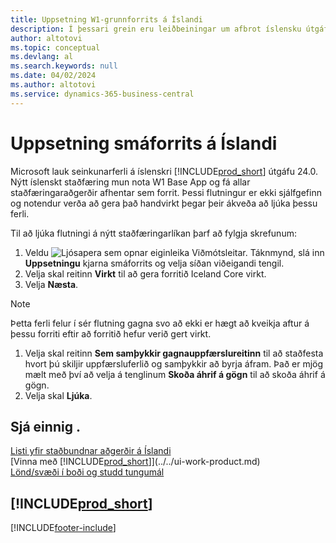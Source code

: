 ```yaml
---
title: Uppsetning W1-grunnforrits á Íslandi
description: Í þessari grein eru leiðbeiningar um afbrot íslensku útgáfunnar Dynamics 365 Business Central.
author: altotovi
ms.topic: conceptual
ms.devlang: al
ms.search.keywords: null
ms.date: 04/02/2024
ms.author: altotovi
ms.service: dynamics-365-business-central
---
```


# Uppsetning smáforrits á Íslandi

Microsoft lauk seinkunarferli á íslenskri [!INCLUDE[prod_short](../../includes/prod_short.md)] útgáfu 24.0. Nýtt íslenskt staðfæring mun nota W1 Base App og fá allar staðfæringaraðgerðir afhentar sem forrit. Þessi flutningur er ekki sjálfgefinn og notendur verða að gera það handvirkt þegar þeir ákveða að ljúka þessu ferli. 

Til að ljúka flutningi á nýtt staðfæringarlíkan þarf að fylgja skrefunum:  

1. Veldu ![Ljósapera sem opnar eiginleika Viðmótsleitar.](../../media/ui-search/search_small.png "Segðu mér hvað þú vilt gera") Táknmynd, slá inn **Uppsetningu** kjarna smáforrits og velja síðan viðeigandi tengil.  
2. Velja skal reitinn **Virkt** til að gera forritið Iceland Core virkt.  
3. Velja **Næsta**. 

> [!NOTE]
> Þetta ferli felur í sér flutning gagna svo að ekki er hægt að kveikja aftur á þessu forriti eftir að forritið hefur verið gert virkt.
 
1. Velja skal reitinn **Sem samþykkir gagnauppfærslureitinn** til að staðfesta hvort þú skiljir uppfærsluferlið og samþykkir að byrja áfram. Það er mjög mælt með því að velja á tenglinum **Skoða áhrif á gögn** til að skoða áhrif á gögn. 
1. Velja skal **Ljúka**.   


## Sjá einnig .

[Listi yfir staðbundnar aðgerðir á Íslandi](iceland-local-functionality.md)   
[Vinna með [!INCLUDE[prod_short](../../includes/prod_short.md)]](../../ui-work-product.md)    
[Lönd/svæði í boði og studd tungumál](/dynamics365/business-central/dev-itpro/compliance/apptest-countries-and-translations)    

## [!INCLUDE[prod_short](../../includes/free_trial_md.md)]

[!INCLUDE[footer-include](../../includes/footer-banner.md)]
